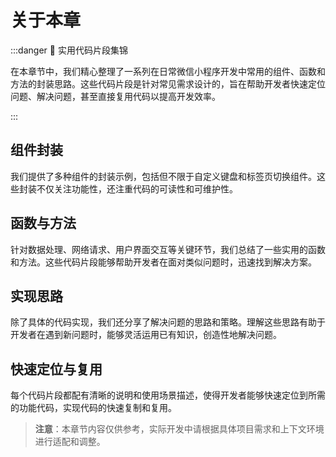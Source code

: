 # 关于本章
:::danger
:tada: 实用代码片段集锦

在本章节中，我们精心整理了一系列在日常微信小程序开发中常用的组件、函数和方法的封装思路。这些代码片段是针对常见需求设计的，旨在帮助开发者快速定位问题、解决问题，甚至直接复用代码以提高开发效率。


:::

## 组件封装
我们提供了多种组件的封装示例，包括但不限于自定义键盘和标签页切换组件。这些封装不仅关注功能性，还注重代码的可读性和可维护性。

## 函数与方法
针对数据处理、网络请求、用户界面交互等关键环节，我们总结了一些实用的函数和方法。这些代码片段能够帮助开发者在面对类似问题时，迅速找到解决方案。

## 实现思路
除了具体的代码实现，我们还分享了解决问题的思路和策略。理解这些思路有助于开发者在遇到新问题时，能够灵活运用已有知识，创造性地解决问题。

## 快速定位与复用
每个代码片段都配有清晰的说明和使用场景描述，使得开发者能够快速定位到所需的功能代码，实现代码的快速复制和复用。


> **注意**：本章节内容仅供参考，实际开发中请根据具体项目需求和上下文环境进行适配和调整。
